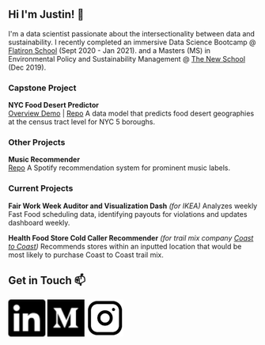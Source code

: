## Hi I'm Justin! 👋

<!--
**justinm0rgan/justinm0rgan** is a ✨ _special_ ✨ repository because its `README.md` (this file) appears on your GitHub profile.

Here are some ideas to get you started:

- 🔭 I’m currently working on ...
- 🌱 I’m currently learning ...
- 👯 I’m looking to collaborate on ...
- 🤔 I’m looking for help with ...
- 💬 Ask me about ...
- 📫 How to reach me: ...
- 😄 Pronouns: ...
- ⚡ Fun fact: ...
-->

I'm a data scientist passionate about the intersectionality between data and sustainability. 
I recently completed an immersive Data Science Bootcamp @ <a href="https://flatironschool.com/career-courses/data-science-bootcamp">Flatiron School</a> (Sept 2020 - Jan 2021). 
and a Masters (MS) in Environmental Policy and Sustainability Management @ <a href="https://www.newschool.edu/milano/environmental-policy-sustainability-management-ms/">The New School</a> (Dec 2019).
### Capstone Project
<b>NYC Food Desert Predictor</b>
<br>
<a href="https://www.loom.com/share/785b69149e744831817a195db026b182">Overview Demo</a> | <a href="https://github.com/justinm0rgan/nyc-food-desert-predictor">Repo</a>
A data model that predicts food desert geographies at the census tract level for NYC 5 boroughs.

### Other Projects
<b>Music Recommender</b> 
<br>
<a href="https://github.com/khyateed/music-recommender">Repo</a>
A Spotify recommendation system for prominent music labels.

### Current Projects
<b>Fair Work Week Auditor and Visualization Dash</b> <i>(for IKEA)</i> 
Analyzes weekly Fast Food scheduling data, identifying payouts for violations and updates dashboard weekly.

<b>Health Food Store Cold Caller Recommender</b> <i>(for trail mix company <a href="https://www.coasttocoastfoods.com/">Coast to Coast</a>)</i> 
Recommends stores within an inputted location that would be most likely to purchase Coast to Coast trail mix. 


## Get in Touch 📫 
<a href="https://www.linkedin.com/in/justin-williams-322987a5/">
    <img alt="LinkedIn" src="./images/linkedin.svg" width=75></a>
<a href ="https://justinmorganwilliams.medium.com/">
    <img alt="Medium" src="./images/medium.svg" width=75></a>
<a href ="https://www.instagram.com/sustainablemorgan/?hl=en">
    <img alt="Instagram" src="./images/ig.png" width=75></a>
